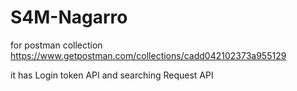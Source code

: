 # S4M-Nagarro

for postman collection https://www.getpostman.com/collections/cadd042102373a955129

it has Login token API and searching Request API


